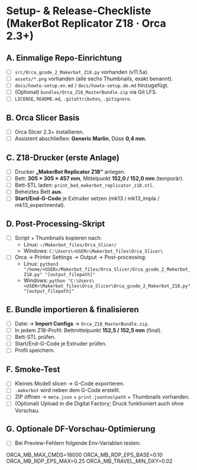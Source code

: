 # Setup- & Release-Checkliste (MakerBot Replicator Z18 · Orca 2.3+)

## A. Einmalige Repo-Einrichtung
- [ ] `src/Orca_gcode_2_Makerbot_Z18.py` vorhanden (v11.5a).
- [ ] `assets/*.png` vorhanden (alle sechs Thumbnails, exakt benannt).
- [ ] `docs/howto-setup.en.md` / `docs/howto-setup.de.md` hinzugefügt.
- [ ] (Optional) `bundles/Orca_Z18_MasterBundle.zip` via Git LFS.
- [ ] `LICENSE`, `README.md`, `.gitattributes`, `.gitignore`.

## B. Orca Slicer Basis
- [ ] Orca Slicer 2.3+ installieren.
- [ ] Assistent abschließen: **Generic Marlin**, Düse **0,4 mm**.

## C. Z18-Drucker (erste Anlage)
- [ ] Drucker **„MakerBot Replicator Z18“** anlegen.
- [ ] Bett: **305 × 305 × 457 mm**, Mittelpunkt **152,0 / 152,0 mm** (temporär).
- [ ] Bett-STL laden: `print_bed_makerbot_replicator_z18.stl`.
- [ ] Beheiztes Bett **aus**.
- [ ] **Start/End-G-Code** je Extruder setzen (mk13 / mk13_impla / mk13_experimental).

## D. Post-Processing-Skript
- [ ] Script + Thumbnails kopieren nach:
  - Linux: `~/Makerbot_files/Orca_Slicer/`
  - Windows: `C:\Users\<USER>\Makerbot_files\Orca_Slicer\`
- [ ] Orca → Printer Settings → Output → Post-processing:
  - Linux: `python3 "/home/<USER>/Makerbot_files/Orca_Slicer/Orca_gcode_2_Makerbot_Z18.py" "[output_filepath]"`
  - Windows: `python "C:\Users\<USER>\Makerbot_files\Orca_Slicer\Orca_gcode_2_Makerbot_Z18.py" "[output_filepath]"`

## E. Bundle importieren & finalisieren
- [ ] Datei → **Import Configs** → `Orca_Z18_MasterBundle.zip`.
- [ ] In jedem Z18-Profil: Bettmittelpunkt **152,5 / 152,5 mm** (final).
- [ ] Bett-STL prüfen.
- [ ] Start/End-G-Code je Extruder prüfen.
- [ ] Profil speichern.

## F. Smoke-Test
- [ ] Kleines Modell slicen → G-Code exportieren.
- [ ] `.makerbot` wird neben dem G-Code erstellt.
- [ ] ZIP öffnen → `meta.json` + `print.jsontoolpath` + Thumbnails vorhanden.
- [ ] (Optional) Upload in die Digital Factory; Druck funktioniert auch ohne Vorschau.

## G. Optionale DF-Vorschau-Optimierung
- [ ] Bei Preview-Fehlern folgende Env-Variablen testen:

ORCA_MB_MAX_CMDS=18000
ORCA_MB_RDP_EPS_BASE=0.10
ORCA_MB_RDP_EPS_MAX=0.25
ORCA_MB_TRAVEL_MIN_DXY=0.02

